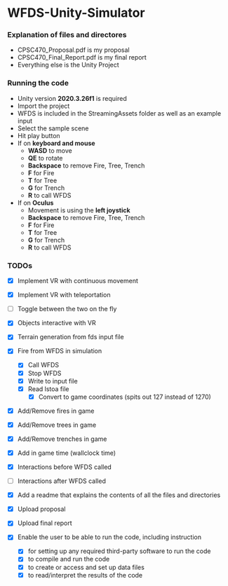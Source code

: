 # WFDS-Unity-Simulator

### Explanation of files and directores
- CPSC470_Proposal.pdf is my proposal
- CPSC470_Final_Report.pdf is my final report
- Everything else is the Unity Project

### Running the code
- Unity version **2020.3.26f1** is required
- Import the project
- WFDS is included in the StreamingAssets folder as well as an example input
- Select the sample scene
- Hit play button
- If on **keyboard and mouse**
  - **WASD** to move
  - **QE** to rotate
  - **Backspace** to remove Fire, Tree, Trench
  - **F** for Fire
  - **T** for Tree
  - **G** for Trench
  - **R** to call WFDS
- If on **Oculus**
  - Movement is using the **left joystick**
  - **Backspace** to remove Fire, Tree, Trench
  - **F** for Fire
  - **T** for Tree
  - **G** for Trench
  - **R** to call WFDS

### TODOs
- [x] Implement VR with continuous movement
- [x] Implement VR with teleportation
- [ ] Toggle between the two on the fly
- [x] Objects interactive with VR
- [x] Terrain generation from fds input file
- [x] Fire from WFDS in simulation
  - [x] Call WFDS
  - [x] Stop WFDS
  - [x] Write to input file
  - [x] Read lstoa file
    - [x] Convert to game coordinates (spits out 127 instead of 1270)
- [x] Add/Remove fires in game
- [x] Add/Remove trees in game
- [x] Add/Remove trenches in game
- [x] Add in game time (wallclock time)
- [x] Interactions before WFDS called
- [ ] Interactions after WFDS called
- [x] Add a readme that explains the contents of all the files and directories
- [x] Upload proposal
- [x] Upload final report


- [x] Enable the user to be able to run the code, including instruction
  - [x] for setting up any required third-party software to run the code
  - [x] to compile and run the code
  - [x] to create or access and set up data files
  - [x] to read/interpret the results of the code
